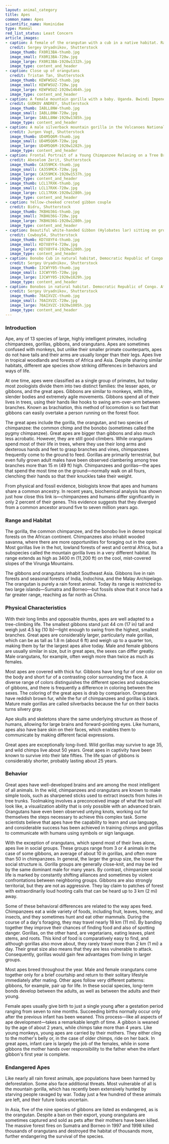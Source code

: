 ```yaml
---
layout: animal_category
title: Apes
common_name: Apes
scientific_name: Hominidae
type: Mammal
red_list_status: Least Concern
article_images:
- caption: A female of the orangutan with a cub in a native habitat. Rainforest of Borneo.
  credit: Sergey Uryadnikov, Shutterstock
  image_thumb: FX0R13BA-thumb.jpg
  image_small: FX0R13BA-720w.jpg
  image_large: FX0R13BA-1920w1332h.jpg
  image_type: content_and_header
- caption: Close up of orangutans
  credit: Tristan Tan, Shutterstock
  image_thumb: KEWFWSUZ-thumb.jpg
  image_small: KEWFWSUZ-720w.jpg
  image_large: KEWFWSUZ-1920w1464h.jpg
  image_type: content_and_header
- caption: A female mountain gorilla with a baby. Uganda. Bwindi Impenetrable Forest National Park.
  credit: GUDKOV ANDREY, Shutterstock
  image_thumb: IABLL8NW-thumb.jpg
  image_small: IABLL8NW-720w.jpg
  image_large: IABLL8NW-1920w1385h.jpg
  image_type: content_and_header
- caption: A male silverback mountain gorilla in the Volcanoes National Park, Rweanda
  credit: Jurgen Vogt, Shutterstock
  image_thumb: UD4M5Q6M-thumb.jpg
  image_small: UD4M5Q6M-720w.jpg
  image_large: UD4M5Q6M-1920w1282h.jpg
  image_type: content_and_header
- caption: Frontal Portrait of a Young Chimpanzee Relaxing on a Tree Branch
  credit: Abeselom Zerit, Shutterstock
  image_thumb: CA359MCK-thumb.jpg
  image_small: CA359MCK-720w.jpg
  image_large: CA359MCK-1920w1537h.jpg
  image_type: content_and_header
- image_thumb: LCL17RXK-thumb.jpg
  image_small: LCL17RXK-720w.jpg
  image_large: LCL17RXK-1920w1280h.jpg
  image_type: content_and_header
- caption: Yellow-cheeked crested gibbon couple
  credit: Bidru, Shutterstock
  image_thumb: 7KBHU36G-thumb.jpg
  image_small: 7KBHU36G-720w.jpg
  image_large: 7KBHU36G-1920w1280h.jpg
  image_type: content_and_header
- caption: Beautiful white-handed Gibbon (Hylobates lar) sitting on ground
  credit: Cowboy54, Shutterstock
  image_thumb: KD7X8YF4-thumb.jpg
  image_small: KD7X8YF4-720w.jpg
  image_large: KD7X8YF4-1920w1280h.jpg
  image_type: content_and_header
- caption: Bonobo Cub in natural habitat, Democratic Republic of Congo. Africa
  credit: Sergey Uryadnikov, Shutterstock
  image_thumb: IJCWYY05-thumb.jpg
  image_small: IJCWYY05-720w.jpg
  image_large: IJCWYY05-1920w1829h.jpg
  image_type: content_and_header
- caption: Bonobos in natural habitat. Democratic Republic of Congo. Africa
  credit: Sergey Uryadnikov, Shutterstock
  image_thumb: 70AIXVZC-thumb.jpg
  image_small: 70AIXVZC-720w.jpg
  image_large: 70AIXVZC-1920w1005h.jpg
  image_type: content_and_header
---
```


### Introduction

Ape, any of 13 species of large, highly intelligent primates, including chimpanzees, gorillas, gibbons, and orangutans. Apes are sometimes confused with monkeys, but unlike their smaller primate counterparts, apes do not have tails and their arms are usually longer than their legs. Apes live in tropical woodlands and forests of Africa and Asia. Despite sharing similar habitats, different ape species show striking differences in behaviors and ways of life.

At one time, apes were classified as a single group of primates, but today most zoologists divide them into two distinct families: the lesser apes, or gibbons, and the great apes. Gibbons are similar to monkeys, with lithe, slender bodies and extremely agile movements. Gibbons spend all of their lives in trees, using their hands like hooks to swing arm-over-arm between branches. Known as brachiation, this method of locomotion is so fast that gibbons can easily overtake a person running on the forest floor. 

The great apes include the gorilla, the orangutan, and two species of chimpanzee: the common chimp and the bonobo (sometimes called the pygmy chimpanzee). Great apes are bigger than gibbons and also much less acrobatic. However, they are still good climbers. While orangutans spend most of their life in trees, where they use their long arms and dexterous hands and feet to grasp branches and vines, chimpanzees frequently come to the ground to feed. Gorillas are primarily terrestrial, but even fully grown adult males have been observed clambering among tree branches more than 15 m (49 ft) high. Chimpanzees and gorillas—the apes that spend the most time on the ground—normally walk on all fours, clenching their hands so that their knuckles take their weight.

From physical and fossil evidence, biologists know that apes and humans share a common ancestry. In recent years, biochemical analysis has shown just how close this link is—chimpanzees and humans differ significantly in only 2 percent of their genes. This evidence suggests that they diverged from a common ancestor around five to seven million years ago. 

### Range and Habitat

The gorilla, the common chimpanzee, and the bonobo live in dense tropical forests on the African continent. Chimpanzees also inhabit wooded savanna, where there are more opportunities for foraging out in the open. Most gorillas live in the hot, lowland forests of west and central Africa, but a subspecies called the mountain gorilla lives in a very different habitat. Its range extends as high as 3400 m (11,200 ft) on the cool, mist-covered slopes of the Virunga Mountains.

The gibbons and orangutans inhabit Southeast Asia. Gibbons live in rain forests and seasonal forests of India, Indochina, and the Malay Archipelago. The orangutan is purely a rain forest animal. Today its range is restricted to two large islands—Sumatra and Borneo—but fossils show that it once had a far greater range, reaching as far north as China.

### Physical Characteristics

With their long limbs and opposable thumbs, apes are well adapted to a tree-climbing life. The smallest gibbons stand just 44 cm (17 in) tall and weigh just 4.5 kg (10 lb)—light enough to swing from the highest, smallest branches. Great apes are considerably larger, particularly male gorillas, which can be as tall as 1.8 m (about 6 ft) and weigh up to a quarter ton, making them by far the largest apes alive today. Male and female gibbons are usually similar in size, but in great apes, the sexes can differ greatly. Male orangutans, for example, often weigh more than twice as much as females.

Most apes are covered with thick fur. Gibbons have long fur of one color on the body and short fur of a contrasting color surrounding the face. A diverse range of colors distinguishes the different species and subspecies of gibbons, and there is frequently a difference in coloring between the sexes. The coloring of the great apes is drab by comparison. Orangutans have reddish brown fur, while the fur of chimpanzees and gorillas is black. Mature male gorillas are called silverbacks because the fur on their backs turns silvery gray.

Ape skulls and skeletons share the same underlying structure as those of humans, allowing for large brains and forward-pointing eyes. Like humans, apes also have bare skin on their faces, which enables them to communicate by making different facial expressions.

Great apes are exceptionally long-lived. Wild gorillas may survive to age 35, and wild chimps live about 50 years. Great apes in captivity have been known to survive into their late fifties. The life span of gibbons is considerably shorter, probably lasting about 25 years.

### Behavior

Great apes have well-developed brains and are among the most intelligent of all animals. In the wild, chimpanzees and orangutans are known to make simple tools, such as sharpened sticks used to extract insects from holes in tree trunks. Toolmaking involves a preconceived image of what the tool will look like, a visualization ability that is only possible with an advanced brain. Orangutans have even been observed untying knots, working out for themselves the steps necessary to achieve this complex task. Some scientists believe that apes have the capability to learn and use language, and considerable success has been achieved in training chimps and gorillas to communicate with humans using symbols or sign language.

With the exception of orangutans, which spend most of their lives alone, apes live in social groups. These groups range from 3 or 4 animals in the case of some gibbons, an average of about 10 in gorillas, and often more than 50 in chimpanzees. In general, the larger the group size, the looser the social structure is. Gorilla groups are generally close-knit, and may be led by the same dominant male for many years. By contrast, chimpanzee social life is marked by constantly shifting alliances and sometimes by violent confrontations between neighboring groups. Gibbons are also strongly territorial, but they are not as aggressive. They lay claim to patches of forest with extraordinarily loud hooting calls that can be heard up to 3 km (2 mi) away.

Some of these behavioral differences are related to the way apes feed. Chimpanzees eat a wide variety of foods, including fruit, leaves, honey, and insects, and they sometimes hunt and eat other mammals. During the course of a day's foraging, they may travel nearly 18 km (11 mi). By banding together they improve their chances of finding food and also of spotting danger. Gorillas, on the other hand, are vegetarians, eating leaves, plant stems, and roots. This kind of food is comparatively easy to find, and although gorillas also move about, they rarely travel more than 2 km (1 mi) a day. Their great size also means that they are less vulnerable to attack. Consequently, gorillas would gain few advantages from living in larger groups.

Most apes breed throughout the year. Male and female orangutans come together only for a brief courtship and return to their solitary lifestyle immediately after mating. Other apes follow very different patterns: gibbons, for example, pair up for life. In these social species, long-term bonds develop between the adults, as well as between the adults and their young.

Female apes usually give birth to just a single young after a gestation period ranging from seven to nine months. Succeeding births normally occur only after the previous infant has been weaned. This process—like all aspects of ape development—takes a remarkable length of time. A gibbon is weaned by the age of about 2 years, while chimps take more than 4 years. Like young monkeys, young apes are carried by their mothers. They either cling to the mother's belly or, in the case of older chimps, ride on her back. In great apes, infant care is largely the job of the females, while in some gibbons the mother hands over responsibility to the father when the infant gibbon's first year is complete.

### Endangered Apes

Like nearly all rain forest animals, ape populations have been harmed by deforestation. Some also face additional threats. Most vulnerable of all is the mountain gorilla, which has recently been extensively hunted by starving people ravaged by war. Today just a few hundred of these animals are left, and their future looks uncertain.

In Asia, five of the nine species of gibbons are listed as endangered, as is the orangutan. Despite a ban on their export, young orangutans are sometimes captured and sold as pets after their mothers have been killed. The massive forest fires on Sumatra and Borneo in 1997 and 1998 killed thousands of orangutans and destroyed the habitat of thousands more, further endangering the survival of the species.